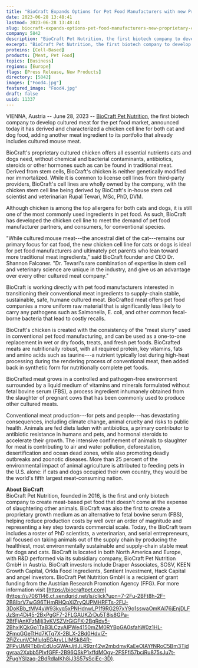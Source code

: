 ```yaml
---
title: "BioCraft Expands Options for Pet Food Manufacturers with new Proprietary Chicken Cell Line"
date: 2023-06-28 13:48:41
lastmod: 2023-06-28 13:48:41
slug: biocraft-expands-options-pet-food-manufacturers-new-proprietary-chicken-cell-line
company: 5842
description: "BioCraft Pet Nutrition, the first biotech company to develop cultured meat for the pet food market, announced today it has derived and characterized a chicken cell line for both cat and dog food, adding another meat ingredient to its portfolio that already includes cultured mouse meat."
excerpt: "BioCraft Pet Nutrition, the first biotech company to develop cultured meat for the pet food market, announced today it has derived and characterized a chicken cell line for both cat and dog food, adding another meat ingredient to its portfolio that already includes cultured mouse meat."
proteins: [Cell-Based]
products: [Meat, Pet Food]
topics: [Business]
regions: [Europe]
flags: [Press Release, New Products]
directory: [5842]
images: ["Food4.jpg"]
featured_image: "Food4.jpg"
draft: false
uuid: 11337
---
```

VIENNA, Austria -- June 28, 2023 -- [BioCraft Pet
Nutrition](https://u7061146.ct.sendgrid.net/ls/click?upn=7-2Fu-2BFt8h-2F-2B8IbrV7wG96TO3cmrcgK2OkhgI1G9SLQvk-3DzuHI_tMV4yW93kyq5xPNHdnwLP1f9RG297xY9o1sswaOmKAl76jEnjDLFJzSm4Di45-2BxPgGF7-2FLGAUKZrDu5T8is8GPa-2BfFjAnKFzMjIj3vKVSZVrGiGFK-2BgRdv5-2BhxlKQkGo1TaB3LCzyAIPWe4150mZM0RYBpGA0sfahW0z1HL-2FmqGGeTtHd7KTq7X-2BLX-2Bd0HdvIZ-2FiZcunVCMluIqEGArvLEHCBnQz4bRJ3519cCVfoIVZmY7Ngt4v9Hj64kyCBXfbT7yxg67Ckjcdd-2FuW4mFuUAp5uU8IxR5K3qbkziFMUmdfONtvG6ljJct6LuJRX6RyrnuDAJGVHZ6jGEZxKcWdx4L-2BL2fedxh1mwTyPlcakdY-3D),
the first biotech company to develop cultured meat for the pet food
market, announced today it has derived and characterized a chicken cell
line for both cat and dog food, adding another meat ingredient to its
portfolio that already includes cultured mouse meat.

BioCraft's proprietary cultured chicken offers all essential nutrients
cats and dogs need, without chemical and bacterial contaminants,
antibiotics, steroids or other hormones such as can be found in
traditional meat. Derived from stem cells, BioCraft's chicken is neither
genetically modified nor immortalized. While it is common to license
cell lines from third-party providers, BioCraft's cell lines are wholly
owned by the company, with the chicken stem cell line being derived by
BioCraft's in-house stem cell scientist and veterinarian Rupal Tewari,
MSc, PhD, DVM.

Although chicken is among the top allergens for both cats and dogs, it
is still one of the most commonly used ingredients in pet food. As such,
BioCraft has developed the chicken cell line to meet the demand of pet
food manufacturer partners, and consumers, for conventional species.

"While cultured mouse meat---the ancestral diet of the cat---remains our
primary focus for cat food, the new chicken cell line for cats or dogs
is ideal for pet food manufacturers and ultimately pet parents who lean
toward more traditional meat ingredients," said BioCraft founder and CEO
Dr. Shannon Falconer. "Dr. Tewari's rare combination of expertise in
stem cell and veterinary science are unique in the industry, and give us
an advantage over every other cultured meat company."

BioCraft is working directly with pet food manufacturers interested in
transitioning their conventional meat ingredients to supply-chain
stable, sustainable, safe, humane cultured meat. BioCrafted meat offers
pet food companies a more uniform raw material that is significantly
less likely to carry any pathogens such as Salmonella, E. coli, and
other common fecal-borne bacteria that lead to costly recalls.

BioCraft's chicken is created with the consistency of the "meat slurry"
used in conventional pet food manufacturing, and can be used as a
one-to-one replacement in wet or dry foods, treats, and fresh pet foods.
BioCrafted meats are nutritionally robust, with all required protein,
key vitamins, fats and amino acids such as taurine---a nutrient
typically lost during high-heat processing during the rendering process
of conventional meat, then added back in synthetic form for
nutritionally complete pet foods.

BioCrafted meat grows in a controlled and pathogen-free environment
surrounded by a liquid medium of vitamins and minerals formulated
without fetal bovine serum (FBS), a process ingredient inhumanely
obtained from the slaughter of pregnant cows that has been commonly used
to produce other cultured meats.

Conventional meat production---for pets and people---has devastating
consequences, including climate change, animal cruelty and risks to
public health. Animals are fed diets laden with antibiotics, a primary
contributor to antibiotic resistance in humans and pets, and hormonal
steroids to accelerate their growth. The intensive confinement of
animals to slaughter for meat is contributing to air and water
pollution, deforestation, desertification and ocean dead zones, while
also promoting deadly outbreaks and zoonotic diseases. More than 25
percent of the environmental impact of animal agriculture is attributed
to feeding pets in the U.S. alone: if cats and dogs occupied their own
country, they would be the world's fifth largest meat-consuming nation.
 

**About BioCraft**\
BioCraft Pet Nutrition, founded in 2016, is the first and only biotech
company to create meat-based pet food that doesn't come at the expense
of slaughtering other animals. BioCraft was also the first to create a
proprietary growth medium as an alternative to fetal bovine serum (FBS),
helping reduce production costs by well over an order of magnitude and
representing a key step towards commercial scale. Today, the BioCraft
team includes a roster of PhD scientists, a veterinarian, and serial
entrepreneurs, all focused on taking animals out of the supply chain by
producing the healthiest, most environmentally sustainable and
supply-chain stable meat for dogs and cats. BioCraft is located in both
North America and Europe, with R&D performed via its subsidiary company,
BioCraft Pet Nutrition GmbH in Austria. BioCraft investors include
Draper Associates, SOSV, KEEN Growth Capital, Orkla Food Ingredients,
Sentient Investment, Hack Capital and angel investors. BioCraft Pet
Nutrition GmbH is a recipient of grant funding from the Austrian
Research Promotion Agency (FFG). For more information visit
[https://biocraftpet.com](https://u7061146.ct.sendgrid.net/ls/click?upn=7-2Fu-2BFt8h-2F-2B8IbrV7wG96THmRHQpXiZryQUPMHRFTs-2FU-3DoKBb_tMV4yW93kyq5xPNHdnwLP1f9RG297xY9o1sswaOmKAl76jEnjDLFJzSm4Di45-2BxPgGF7-2FLGAUKZrDu5T8is8GPa-2BfFjAnKFzMjIj3vKVSZVrGiGFK-2BgRdv5-2BhxlKQkGo1TaB3LCzyAIPWe4150mZM0RYBpGA0sfahW0z1HL-2FmqGGeTtHd7KTq7X-2BLX-2Bd0HdvIZ-2FiZcunVCMluIqEGArvLLIMSk84R-2FPvUMRTb8nEdUoGWArJjtIJLR9zr42w2mbdmyKaEeOIAYfNRoC5Bm3Tjdgyraa2Xxbb5PIvfGFF-2B96QSkP1xffdMOgv-2FSFfi57bciRu875sJu7t-2FugYSIzaq-2BdRdlaIKh8iJ3S57sSciEc-3D).
